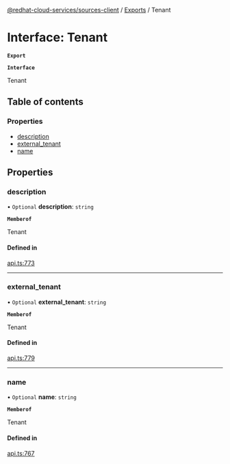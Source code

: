 [@redhat-cloud-services/sources-client](../README.md) / [Exports](../modules.md) / Tenant

# Interface: Tenant

**`Export`**

**`Interface`**

Tenant

## Table of contents

### Properties

- [description](Tenant.md#description)
- [external\_tenant](Tenant.md#external_tenant)
- [name](Tenant.md#name)

## Properties

### description

• `Optional` **description**: `string`

**`Memberof`**

Tenant

#### Defined in

[api.ts:773](https://github.com/mkholjuraev/javascript-clients/blob/master/packages/sources/api.ts#L773)

___

### external\_tenant

• `Optional` **external\_tenant**: `string`

**`Memberof`**

Tenant

#### Defined in

[api.ts:779](https://github.com/mkholjuraev/javascript-clients/blob/master/packages/sources/api.ts#L779)

___

### name

• `Optional` **name**: `string`

**`Memberof`**

Tenant

#### Defined in

[api.ts:767](https://github.com/mkholjuraev/javascript-clients/blob/master/packages/sources/api.ts#L767)
